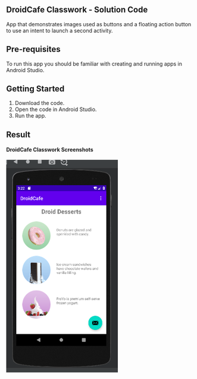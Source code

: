 ## DroidCafe Classwork - Solution Code

App that demonstrates images used as buttons and a floating action button to use an intent to launch a second activity.


## Pre-requisites
To run this app you should be familiar with creating and running apps in Android Studio.

## Getting Started

1. Download the code.
2. Open the code in Android Studio.
3. Run the app.

## Result

#### DroidCafe Classwork Screenshots
<img src="DriodCafe.PNG">
